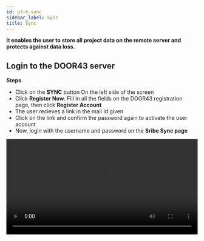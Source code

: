 ```yaml
---
id: p3-6-sync
sidebar_label: Sync
title: Sync
---
```


**It enables the user to store all project data on the remote server and protects against data loss.**

<p><h2>Login to the DOOR43 server</h2></p>

**Steps**

- Click on the **SYNC** button On the left side of the screen
- Click **Register Now**. Fill in all the fields on the DOOR43 registration page, then click **Register Account**
- The user recieves a link in the mail Id given
- Click on the link and confirm the password again to activate the user account
- Now, login with the username and password on the **Sribe Sync page**
<video controls src="/assets/Logintotheserver.mov" width="100%" type="video/mov">

<p><h2>Cloud Sync</h2></p>

**Steps**

- Enter a valid username and password to access your DOOR 43 account
- Select the project you wish to work on, from the **SYNC** pane
- After selecting the desired project click the **CLOUD SYNC** button on the SYNC pane
- A progress bar will appear, showing the status and completion of the **sync** process
- Once the project is successfully synced, it will be listed at the bottom of the CLOUD PROJECTS pane

<video controls src="/assets/cloudsync.mov" width="100%" type="video/mp4">



<p><h2>Offline Sync</h2></p>

**Steps**

- Enter a valid username and password to access your DOOR 43 account
- In the CLOUD PROJECTS pane, enter the project owner's username in the specified field
- Choose the project you wish to download to your local system
- The selected project will be filtered, and the CLOUD PROJECTS pane will show the **OFFLINE SYNC** button
- By clicking the **OFFLINE SYNC** button, you can download the project to your local system
- The downloaded project will appear in the **SYNC** pane
- To edit the downloaded project, navigate to the PROJECTS page and choose the downloaded project

<video controls src="/assets/offlinesync.mov" width="100%" type="video/mp4">



<n>
## Contribute to a shared project</n>

**Steps**

**Project owner**

- The project owner has to login to DOOR43, https://git.door43.org/
- Select the Project to **collaborate**
- Click on the collaborator tab
- Add the names of the collaborators
- Select **Add Collaborator**
- Give access to the collaborator either as **Administrator, Write, or Read**

**Collaborator**

- Go to the **Sync** page
- Login to the DOOR43 account
- The user/collaborator can then enter the project owner's name in the given field on the Sync page of Scribe
- Select the project to work
- Click on **offline sync** on the top right side
- The project will be synced to Scribe
- A notification stating 'project sync to scribe successful' will appear in the bottom left side
- The project has now been set up for work

<video controls src="/assets/collabsync.mov" width="100%" type="video/mp4">



<p><h2>How to sync a project</h2></p>

**Steps**

- Click on the **Sync** button on the left side of the window (If you are a new user, Create a new account in DOOR43)
- Login to the DOOR43 account in the sync page
- A list of all user projects will appear on the left of the sync window
- The right side of the screen will display all projects saved on the DOOR43 remote server
- Drag and drop a project to the container placed on the right side of the screen
- On the top of the screen, the user can see the uploading progress bar
- The project will then be uploaded to the DOOR43 remote server and displayed to the user in the right-hand column of the screen
<video controls src="/assets/syncaproject.mov" width="100%" type="video/mp4">

<p><h2>Sync a project from the project module</h2></p>

A project can be directly synced by the user from the project module.

**Steps**

- Click on the project module and open a project
- Click the **Sync** button
- The uploading progress bar will be displayed at the top
- (Login to the DOOR43 server if you are not done yet)
<video controls src="/assets/projectsync.mov" width="100%" type="video/mp4">

<p><h2>Sync back a project from the DOOR43 remote server</h2></p>

The user can **Sync** a project from the server to the local system. Ensure that the project file is not in the local system otherwise the project file will get mergerd into the local system.

**Steps**

- Click on the **Sync** button Login to the DOOR43 account on the right side of the column
- It lists every project on the door 43 server
- (The project should not be saved)
- Drag and drop a project from the DOOR43 server list into the container on the left side of the screen
- With this, a project will be synced back from the server

<video controls src="/assets/syncback.mov" width="100%" type="video/mov">

<p><h2>Merge a project from the DOOR43 remote server</h2></p>

**Steps**

- Click on the **Sync** button,login to the DOOR43 account
- It displays all the projects in the door 43 server at the right side of the column
- Drag and drop a project from the DOOR43 server list into the container on the left side of the screen
- The progress bar will appear
- (You can undo the merging process by clicking the undo button before counting down to an end)
- This will merge a project from the server
<video controls src="/assets/merge.mov" width="100%" type="video/mov">